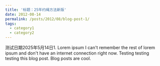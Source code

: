```yaml
---
title: '标题：25年约绳方法新版'
date: 2012-08-14
permalink: /posts/2012/08/blog-post-1/
tags:
  - category1
  - category2
---
```


测试日期2025年5月14日1. Lorem ipsum I can't remember the rest of lorem ipsum and don't have an internet connection right now. Testing testing testing this blog post. Blog posts are cool.
